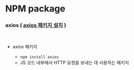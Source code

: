 # NPM package

### axios ( [axios 패키지 설치](https://www.npmjs.com/package/axios) )

<br />

- axios 패키지

  - `npm install axios`
  - JS 코드 내부에서 HTTP 요청을 보내는 데 사용하는 패키지
